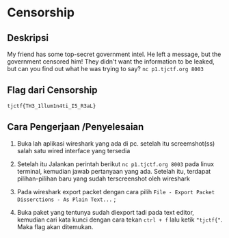 # Censorship 
## Deskripsi

My friend has some top-secret government intel. He left a message, but the government censored him! They didn't want the information to be leaked, but can you find out what he was trying to say? ```nc p1.tjctf.org 8003```

## Flag dari Censorship

```
tjctf{TH3_1llum1n4ti_I5_R3aL}
```

## Cara Pengerjaan /Penyelesaian

1. Buka lah aplikasi wireshark yang ada di pc. setelah itu screemshot(ss) salah satu wired interface yang tersedia
2. Setelah itu Jalankan perintah berikut ```nc p1.tjctf.org 8003``` pada linux terminal, kemudian jawab pertanyaan yang ada. Setelah itu, terdapat pilihan-pilihan baru yang sudah terscreenshot oleh wireshark 

3. Pada wireshark export packet dengan cara pilih ```File - Export Packet Disserctions - As Plain Text...``` ;

4. Buka paket yang tentunya sudah diexport tadi pada text editor, kemudian cari kata kunci dengan cara tekan ```ctrl + f``` lalu ketik ```"tjctf{"```. Maka flag akan ditemukan.